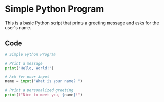 # Simple Python Program

This is a basic Python script that prints a greeting message and asks for the user's name.

## Code

```python
# Simple Python Program

# Print a message
print("Hello, World!")

# Ask for user input
name = input("What is your name? ")

# Print a personalized greeting
print(f"Nice to meet you, {name}!")
